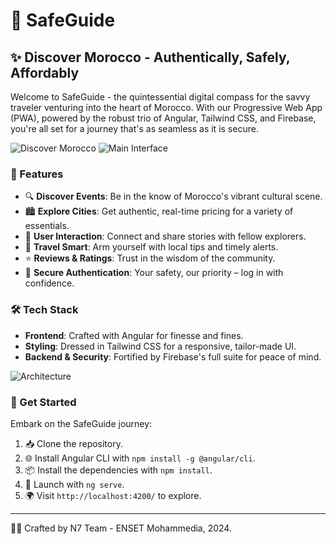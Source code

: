# 🌟 SafeGuide

## ✨ Discover Morocco - Authentically, Safely, Affordably

Welcome to SafeGuide - the quintessential digital compass for the savvy traveler venturing into the heart of Morocco. With our Progressive Web App (PWA), powered by the robust trio of Angular, Tailwind CSS, and Firebase, you're all set for a journey that's as seamless as it is secure.

![Discover Morocco](https://github.com/AhmedHoussamBouzine/safeguide/gitImage/discover.jpeg?raw=true)
![Main Interface](https://github.com/AhmedHoussamBouzine/safeguide/gitImage/main.jpeg?raw=true)

### 🚀 Features

- 🔍 **Discover Events**: Be in the know of Morocco's vibrant cultural scene.
- 🏙️ **Explore Cities**: Get authentic, real-time pricing for a variety of essentials.
- 💬 **User Interaction**: Connect and share stories with fellow explorers.
- 🔔 **Travel Smart**: Arm yourself with local tips and timely alerts.
- ⭐ **Reviews & Ratings**: Trust in the wisdom of the community.
- 🔐 **Secure Authentication**: Your safety, our priority – log in with confidence.

### 🛠️ Tech Stack

- **Frontend**: Crafted with Angular for finesse and fines.
- **Styling**: Dressed in Tailwind CSS for a responsive, tailor-made UI.
- **Backend & Security**: Fortified by Firebase's full suite for peace of mind.

![Architecture](https://github.com/AhmedHoussamBouzine/safeguide/gitImage/architecture.png?raw=true)

### 🏁 Get Started

Embark on the SafeGuide journey:

1. 📥 Clone the repository.
2. 🌐 Install Angular CLI with `npm install -g @angular/cli`.
3. 📦 Install the dependencies with `npm install`.
4. 🚀 Launch with `ng serve`.
5. 🌍 Visit `http://localhost:4200/` to explore.

---

👨‍💻 Crafted by N7 Team - ENSET Mohammedia, 2024.

